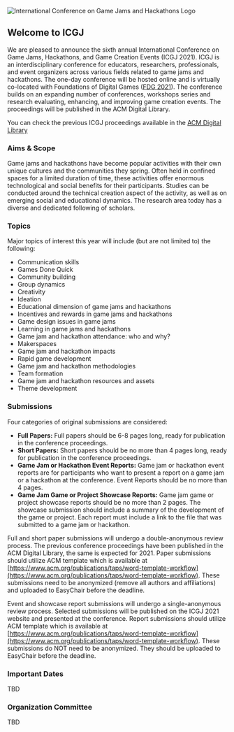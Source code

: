 <img src="https://lh3.googleusercontent.com/kWsb2JWVdc3SUHnAA4fvyUxQBX3jFOADVfmnxA7PNUrao3SOqeF8LB6lmRgekHNMA9Ld3Uk=w16383"
     alt="International Conference on Game Jams and Hackathons Logo" />

## Welcome to ICGJ

We are pleased to announce the sixth annual International Conference on Game Jams, Hackathons, and Game Creation Events (ICGJ 2021). ICGJ is an interdisciplinary conference for educators, researchers, professionals, and event organizers across various fields related to game jams and hackathons. The one-day conference will be hosted online and is virtually co-located with Foundations of Digital Games ([FDG 2021](http://fdg2021.org/)). The conference builds on an expanding number of conferences, workshops series and research evaluating, enhancing, and improving game creation events. The proceedings will be published in the ACM Digital Library.


You can check the previous ICGJ proceedings available in the [ACM Digital Library](https://dl.acm.org/conference/icgj) 

### Aims & Scope

Game jams and hackathons have become popular activities with their own unique cultures and the communities they spring. Often held in confined spaces for a limited duration of time, these activities offer enormous technological and social benefits for their participants. Studies can be conducted around the technical creation aspect of the activity, as well as on emerging social and educational dynamics. The research area today has a diverse and dedicated following of scholars.


### Topics

Major topics of interest this year will include (but are not limited to) the following:

- Communication skills
- Games Done Quick
- Community building
- Group dynamics
- Creativity
- Ideation
- Educational dimension of game jams and hackathons
- Incentives and rewards in game jams and hackathons
- Game design issues in game jams
- Learning in game jams and hackathons
- Game jam and hackathon attendance: who and why?
- Makerspaces
- Game jam and hackathon impacts
- Rapid game development
- Game jam and hackathon methodologies
- Team formation
- Game jam and hackathon resources and assets
- Theme development

### Submissions

Four categories of original submissions are considered:

- **Full Papers:** Full papers should be 6-8 pages long, ready for publication in the conference proceedings.
- **Short Papers:** Short papers should be no more than 4 pages long, ready for publication in the conference proceedings.
- **Game Jam or Hackathon Event Reports:** Game jam or hackathon event reports are for participants who want to present a report on a game jam or a hackathon at the conference. Event Reports should be no more than 4 pages.
- **Game Jam Game or Project Showcase Reports:** Game jam game or project showcase reports should be no more than 2 pages. The showcase submission should include a summary of the development of the game or project. Each report must include a link to the file that was submitted to a game jam or hackathon.

Full and short paper submissions will undergo a double-anonymous review process. The previous conference proceedings have been published in the ACM Digital Library, the same is expected for 2021. Paper submissions should utilize ACM template which is available at [https://www.acm.org/publications/taps/word-template-workflow](https://www.acm.org/publications/taps/word-template-workflow). These submissions need to be anonymized (remove all authors and affiliations) and uploaded to EasyChair before the deadline.

Event and showcase report submissions will undergo a single-anonymous review process. Selected submissions will be published on the ICGJ 2021 website and presented at the conference. Report submissions should utilize ACM template which is available at [https://www.acm.org/publications/taps/word-template-workflow](https://www.acm.org/publications/taps/word-template-workflow). These submissions do NOT need to be anonymized. They should be uploaded to EasyChair before the deadline.


### Important Dates

TBD

### Organization Committee

TBD

